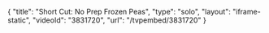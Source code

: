 {
    "title": "Short Cut: No Prep Frozen Peas",
    "type": "solo",
    "layout": "iframe-static",
    "videoId": "3831720",
    "url": "\/tvpembed\/3831720"
}